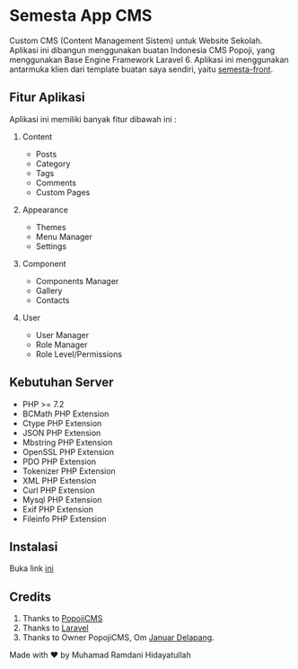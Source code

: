# Semesta App CMS
Custom CMS (Content Management Sistem) untuk Website Sekolah. Aplikasi ini dibangun menggunakan buatan Indonesia CMS Popoji, yang menggunakan Base Engine Framework Laravel 6.
Aplikasi ini menggunakan antarmuka klien dari template buatan saya sendiri, yaitu [semesta-front](https://github.com/muhamadramdani275/semesta-front.git).

## Fitur Aplikasi
Aplikasi ini memiliki banyak fitur dibawah ini :

1. Content
   - Posts
   - Category
   - Tags
   - Comments
   - Custom Pages
  
2. Appearance
   - Themes
   - Menu Manager
   - Settings
  
3. Component
   - Components Manager
   - Gallery
   - Contacts
  
4. User
   - User Manager
   - Role Manager
   - Role Level/Permissions

## Kebutuhan Server
- PHP >= 7.2
- BCMath PHP Extension
- Ctype PHP Extension
- JSON PHP Extension
- Mbstring PHP Extension
- OpenSSL PHP Extension
- PDO PHP Extension
- Tokenizer PHP Extension
- XML PHP Extension
- Curl PHP Extension
- Mysql PHP Extension
- Exif PHP Extension
- Fileinfo PHP Extension

## Instalasi
Buka link [ini](https://github.com/PopojiCMS/Popoji)

## Credits
1. Thanks to [PopojiCMS](https://www.popojicms.org)
2. Thanks to [Laravel](https://laravel.com/)
3. Thanks to Owner PopojiCMS, Om [Januar Delapang](https://github.com/DwiraSurvivor).

Made with :heart: by Muhamad Ramdani Hidayatullah